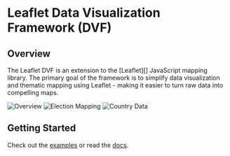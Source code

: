# Leaflet Data Visualization Framework (DVF)

## Overview

The Leaflet DVF is an extension to the [Leaflet][] JavaScript mapping library.
The primary goal of the framework is to simplify data visualization and thematic mapping using Leaflet - making it easier to turn raw data into compelling maps.

![Overview](http://humangeo.github.com/leaflet-dvf/images/overview.png "Overview")
![Election Mapping](http://humangeo.github.com/leaflet-dvf/images/electionmapping.png "Election Mapping")
![Country Data](http://humangeo.github.com/leaflet-dvf/images/countrydata.png "Country Data")

## Getting Started

Check out the [examples](https://github.com/humangeo/leaflet-dvf/wiki/Examples) or read the [docs](https://github.com/humangeo/leaflet-dvf/wiki).